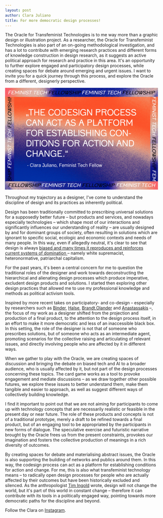 ```yaml
---
layout: post
author: Clara Juliano
title: For more democratic design processes!
---
```


The Oracle for Transfeminist Technologies is to me way more than a graphic design or illustration project. As a researcher, the Oracle for Transfeminist Technologies is also part of an on-going methodological investigation, and has a lot to contribute with emerging research practices and different forms of knowledge construction in design research, as it suggests an active political approach for research and practice in this area. It's an opportunity to further explore engaged and participatory design processes, while creating spaces for debate around emerging and urgent issues. I want to invite you for a quick journey through this process, and explore the Oracle from a different, designerly perspective. 

<img src="/assets/img/blog/oracle_quote.gif" alt="The codesign process can act as a platform for establishing conditions for action and change." style="width: 900px">

Throughout my trajectory as a designer, I've come to understand the discipline of design and its practices as inherently political. 

Design has been traditionally committed to prescribing universal solutions for a supposedly better future – but products and services, and nowadays especially technologies – which shape most of our interactions and  significantly influences our understanding of reality – are usually designed by and for dominant groups of society, often resulting in solutions which are ignorant to specific social, ecologic and economic contexts and needs of many people. In this way, even if allegedly neutral, it's clear to see that design is always <a href="https://www.propublica.org/article/leading-tech-companies-help-extremist-sites-monetize-hate">biased and many times it reproduces and reinforces current systems of domination </a> – namely white supremacist, heteronormative, patriarchal capitalism.

For the past years, it's been a central concern for me to question the traditional roles of the designer and work towards deconstructing the hierarchical and alienating design processes which produce imperative, excludent design products and solutions. I started then exploring other design practices that allowed me to use my professional knowledge and methods as political activism tools.

Inspired by more recent takes on participatory- and co-design – especially by researchers such as <a href="https://kadk.dk/en/employee/thomas-binder">Binder</a>, <a href="kadk.academia.edu/JoachimHalse">Halse</a>, <a href="https://codesignresearch.com/author/evabrandt/">Brandt</a>,<a href="https://kadk.dk/en/employee/sissel-olander">Olander</a> and <a href="http://uerj.academia.edu/ZoyAnastassakis">Anastassakis</a> –, the focus of my work as a designer shifted from the projection and production of a final product, to the attention to the design process itself, in an effort to make it more democratic and less of an inaccessible black box. In this setting, the role of the designer is not that of someone who prescribes solutions, but of someone who acts as an intermediate agent, promoting scenarios for the collective raising and articulating of relevant issues, and directly involving people who are affected by it in different ways.

When we gather to play with the Oracle, we are creating spaces of discussion and bringing the debate on biased tech and AI to a broader audience, who is usually affected by it, but not part of the design processes concerning these topics. The card game works as a tool to provoke engagement and mediate discussions – as we draw together other possible futures, we explore these issues to better understand them, make them tangible and easier to approach, as well as suggest different ways of collectively building knowledge.

I find it important to point out that we are not aiming for participants to come up with technology concepts that are necessarily realistic or feasible in the present day or near future. The role of these products and concepts is not of a traditional prototype, merely a draft to be refined towards a final product, but of an engaging tool to be appropriated by the participants in new forms of dialogue. The speculative exercise and futuristic narrative brought by the Oracle frees us from the present constraints, provokes our imagination and fosters the collective production of meanings in a rich diversity of outcomes.


By creating spaces for debate and materialising abstract issues, the Oracle is also supporting the building of networks and publics around them. In this way, the codesign process can act as a platform for establishing conditions for action and change. For me, this is also what transfeminist technology means – to radically open design processes for people who are actually affected by their outcomes but have been historically excluded and silenced. As the anthropologist <a href="https://www.abdn.ac.uk/socsci/people/profiles/tim.ingold">Tim Ingold</a> wrote, design will not change the world, but it's part of this world in constant change – therefore it can contribute with its tools in a politically engaged way, pointing towards more democratic paths for the discipline and beyond.

Follow the Clara on <a href="https://www.instagram.com/cclarote/">Instagram</a>.
